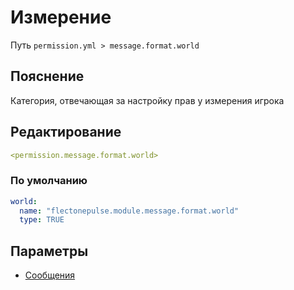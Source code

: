 # Измерение
Путь `permission.yml > message.format.world`

## Пояснение
Категория, отвечающая за настройку прав у измерения игрока

## Редактирование
```yaml
<permission.message.format.world>
```

### По умолчанию
```yaml
world:
  name: "flectonepulse.module.message.format.world"
  type: TRUE
```

## Параметры

- [Сообщения](/docs/message/format/world/)

<!--@include: @/parts/permission/permissionTier3.md-->

